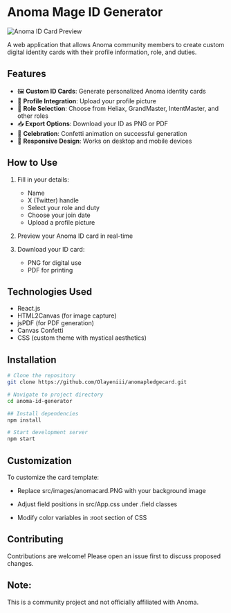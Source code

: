 # Anoma Mage ID Generator

![Anoma ID Card Preview](src/images/anomacard.PNG)

A web application that allows Anoma community members to create custom digital identity cards with their profile information, role, and duties.

## Features

- 🖼️ **Custom ID Cards**: Generate personalized Anoma identity cards
- 📸 **Profile Integration**: Upload your profile picture
- 🎨 **Role Selection**: Choose from Heliax, GrandMaster, IntentMaster, and other roles
- 📥 **Export Options**: Download your ID as PNG or PDF
- 🎉 **Celebration**: Confetti animation on successful generation
- 📱 **Responsive Design**: Works on desktop and mobile devices

## How to Use

1. Fill in your details:

   - Name
   - X (Twitter) handle
   - Select your role and duty
   - Choose your join date
   - Upload a profile picture

2. Preview your Anoma ID card in real-time

3. Download your ID card:
   - PNG for digital use
   - PDF for printing

## Technologies Used

- React.js
- HTML2Canvas (for image capture)
- jsPDF (for PDF generation)
- Canvas Confetti
- CSS (custom theme with mystical aesthetics)

## Installation

```bash
# Clone the repository
git clone https://github.com/Olayeniii/anomapledgecard.git

# Navigate to project directory
cd anoma-id-generator

## Install dependencies
npm install

# Start development server
npm start

```

## Customization

To customize the card template:

- Replace src/images/anomacard.PNG with your background image

- Adjust field positions in src/App.css under .field classes

- Modify color variables in :root section of CSS

## Contributing

Contributions are welcome! Please open an issue first to discuss proposed changes.

## Note:

This is a community project and not officially affiliated with Anoma.
